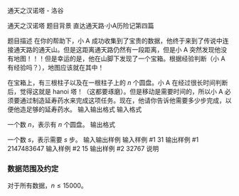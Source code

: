 



通天之汉诺塔 - 洛谷














通天之汉诺塔
题目背景
直达通天路·小A历险记第四篇

题目描述
在你的帮助下，小 A 成功收集到了宝贵的数据，他终于来到了传说中连接通天路的通天山。但是这距离通天路仍然有一段距离，但是小 A 突然发现他没有地图！！！但是幸运的是，他在山脚下发现了一个宝箱。根据经验判断（小 A 有经验吗？），地图应该就在其中！

在宝箱上，有三根柱子以及在一根柱子上的 $n$ 个圆盘。小 A 在经过很长时间判断后，觉得这就是 hanoi 塔！（这都要琢磨）。但是移动是需要时间的，所以小 A 必须要通过制造延寿药水来完成这项任务。现在，他请你告诉他需要多少步完成，以便他造足够的延寿药水。
输入输出格式
输入格式

一个数 $n$，表示有 $n$ 个圆盘。
输出格式

一个数 $s$，表示需要 $s$ 步。
输入输出样例
输入样例 #1
31
输出样例 #1
2147483647
输入样例 #2
15
输出样例 #2
32767
说明
### 数据范围及约定

对于所有数据，$n \le 15000$。






